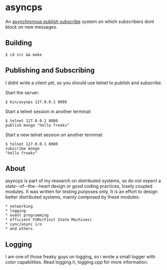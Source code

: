 asyncps
=======

An [asynchronous publish subscribe](http://en.wikipedia.org/wiki/Publish%E2%80%93subscribe_pattern) system on which subscribers dont block
on new messages.


## Building
    $ cd src && make


## Publishing and Subscribing
I didnt write a client yet, so
you should use telnet to publish and subscribe.

Start the server:

    $ bin/asynps 127.0.0.1 8080

Start a telnet session in another terminal:

    $ telnet 127.0.0.1 8080
    publish mongo "hello freaks"


Start a new telnet session on another terminal:

    $ telnet 127.0.0.1 8080
    subscribe mongo
    "hello freaks"

## About
asyncps is part of my research on distributed systems, so do not
expect a state--of--the--heart design or good coding practices, 
losely coupled modules. It was written for testing purposes only.
It is an effort to design better distributed systems, mainly
composed by these modules:

    * networking
    * logging
    * event programming
    * efficient FSMs(Finit State Machines)
    * sync/async i/o
    * and others

## Logging
I am one of those freaky guys on logging, so i wrote
a small logger with color capabilities.
Read logging.h, logging.cpp
for more information.
